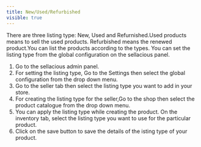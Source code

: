 ```yaml
---
title: New/Used/Refurbished
visible: true
---
```


There are three listing type: New, Used and Refurnished.Used products means to sell the used products. Refurbished means the renewed product.You can list the products according to the types. You can set the listing type from the global configuration on the sellacious panel.

1. Go to the sellacious admin panel.
2. For setting the listing type, Go to the Settings then select the global configuration from the drop down menu.
3. Go to the seller tab then select the listing type you want to add in your store.
4. For creating the listing type for the seller,Go to the shop then select the product catalogue from the drop down menu.
5. You can apply the listing type while creating the product. On the inventory tab, select the listing type you want to use for the particular product.
6. Click on the save button to save the details of the isting type of your product. 
